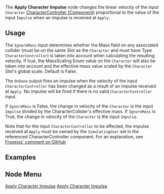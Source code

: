 <languages></languages> <translate>

The **Apply Character Impulse** node changes the linear velocity of the
input `Character` [CharacterController
(Component)](CharacterController_(Component) "wikilink") proportional to
the value of the input `Impulse` when an impulse is received at `Apply`.

## Usage

The `IgnoreMass` input determines whether the Mass field on any
associated collider (must be on the same Slot as the `Character` and
must have Type `CharacterController`) is taken into account when
calculating the resulting velocity. If true, the MassScaling Enum value
on the `Character` will also be taken into account and the effective
mass value scaled by the `Character` Slot's global scale. Default is
False.

The `OnDone` output fires an impulse when the velocity of the input
`CharacterController` has been changed as a result of an impulse
received at `Apply`. No impulse will be fired if there is no valid
`CharacterController` input.

If `IgnoreMass` is False, the change in velocity of the `Character` is
the input `Impulse` divided by the CharacterCollider's effective mass.
If `IgnoreMass` is True, the change in velocity of the `Character` is
the input `Impulse`.

Note that for the input `CharacterController` to be affected, the
impulse received at `Apply` must be owned by the `SimulatingUser` set in
the referenced CharacterController component. For an explanation, see
[Frooxius' comment on
GitHub](https://github.com/Resonite-Metaverse/ResonitePublic/issues/3197#issuecomment-944923044)

## Examples

## Node Menu

</translate>

[Apply Character
Impulse](Category:Protoflux{{#translation:}} "wikilink") [Apply
Character
Impulse](Category:Protoflux:Physics{{#translation:}} "wikilink")